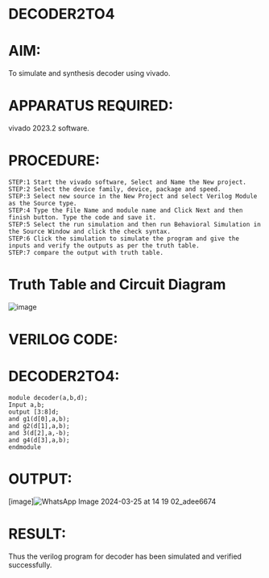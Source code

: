 # DECODER2TO4
# AIM:
To simulate and synthesis decoder using vivado.
# APPARATUS REQUIRED:
vivado 2023.2 software.
# PROCEDURE:
```
STEP:1 Start the vivado software, Select and Name the New project.
STEP:2 Select the device family, device, package and speed.
STEP:3 Select new source in the New Project and select Verilog Module as the Source type.
STEP:4 Type the File Name and module name and Click Next and then finish button. Type the code and save it.
STEP:5 Select the run simulation and then run Behavioral Simulation in the Source Window and click the check syntax.
STEP:6 Click the simulation to simulate the program and give the inputs and verify the outputs as per the truth table.
STEP:7 compare the output with truth table.
```
# Truth Table and Circuit Diagram
![image](https://github.com/RESMIRNAIR/DECODER2TO4/assets/154305926/e565d523-f8b2-4e01-8888-0eed4d07ec24)
# VERILOG CODE:
# DECODER2TO4:
```
module decoder(a,b,d);
Input a,b;
output [3:8]d;
and g1(d[0],a,b);
and g2(d[1],a,b);
and 3(d[2],a,-b);
and g4(d[3],a,b);
endmodule
```
# OUTPUT:
[image]![WhatsApp Image 2024-03-25 at 14 19 02_adee6674](https://github.com/Afsar1276/DECODER2TO4/assets/161407741/de2146d0-706f-4e88-82d0-06c5943ef539)

# RESULT:
Thus the verilog program for decoder has been simulated and verified successfully.
